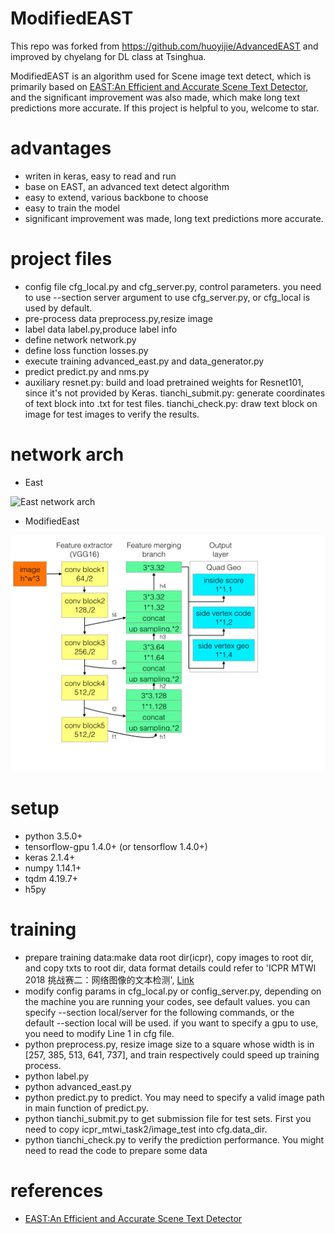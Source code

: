# ModifiedEAST
This repo was forked from https://github.com/huoyijie/AdvancedEAST and improved by chyelang for DL class at Tsinghua.

ModifiedEAST is an algorithm used for Scene image text detect,
which is primarily based on
[EAST:An Efficient and Accurate Scene Text Detector](https://arxiv.org/abs/1704.03155v2),
and the significant improvement was also made,
which make long text predictions more accurate.
If this project is helpful to you, welcome to star.

# advantages
* writen in keras, easy to read and run
* base on EAST, an advanced text detect algorithm
* easy to extend, various backbone to choose
* easy to train the model
* significant improvement was made, long text predictions more accurate.

# project files
* config file
    cfg_local.py and cfg_server.py, control parameters.
    you need to use --section server argument to use cfg_server.py, or cfg_local is used by default.
* pre-process data
    preprocess.py,resize image
* label data
    label.py,produce label info
* define network
    network.py
* define loss function
    losses.py
* execute training
    advanced_east.py and data_generator.py
* predict
    predict.py and nms.py
* auxiliary
    resnet.py: build and load pretrained weights for Resnet101, since it's not provided by Keras.
    tianchi_submit.py: generate coordinates of text block into .txt for test files.
    tianchi_check.py: draw text block on image for test images to verify the results.

# network arch
* East

![East network arch](image/East.network.png "East network arch")

* ModifiedEast

![ModifiedEast network arch](image/ModifiedEast.network.png "ModifiedEast network arch")


# setup
* python 3.5.0+
* tensorflow-gpu 1.4.0+ (or tensorflow 1.4.0+)
* keras 2.1.4+
* numpy 1.14.1+
* tqdm 4.19.7+
* h5py

# training
* prepare training data:make data root dir(icpr),
copy images to root dir, and copy txts to root dir,
data format details could refer to 'ICPR MTWI 2018 挑战赛二：网络图像的文本检测',
[Link](https://tianchi.aliyun.com/competition/introduction.htm?spm=5176.100066.0.0.3bcad780oQ9Ce4&raceId=231651)
* modify config params in cfg_local.py or config_server.py, depending on the machine you are running your codes, see default values.
you can specify --section local/server for the following commands, or the default --section local will be used.
if you want to specify a gpu to use, you need to modify Line 1 in cfg file.
* python preprocess.py, resize image size to a square whose width is in [257, 385, 513, 641, 737],
and train respectively could speed up training process.
* python label.py
* python advanced_east.py
* python predict.py to predict. You may need to specify a valid image path in main function of predict.py.
* python tianchi_submit.py to get submission file for test sets. First you need to copy icpr_mtwi_task2/image_test into cfg.data_dir.
* python tianchi_check.py to verify the prediction performance. You might need to read the code to prepare some data

# references
* [EAST:An Efficient and Accurate Scene Text Detector](https://arxiv.org/abs/1704.03155v2)
